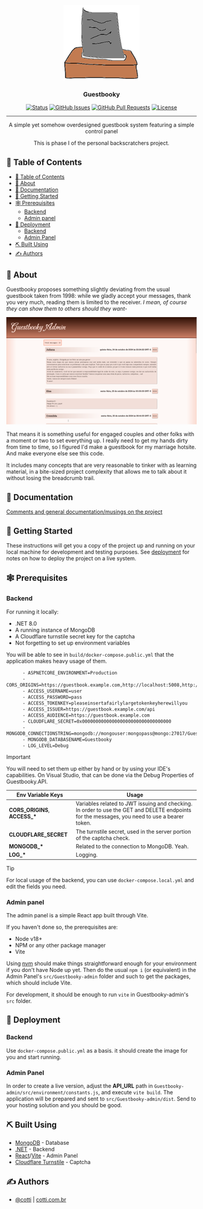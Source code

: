 <p align="center">
  <a href="" rel="noopener">
 <img width=200px height=200px src="docs/guestbooky.png" alt="Guestbooky Project logo"></a>
</p>

<h3 align="center">Guestbooky</h3>

<div align="center">

[![Status](https://img.shields.io/badge/status-active-success.svg)]()
[![GitHub Issues](https://img.shields.io/github/issues/cotti/guestbooky.svg)](https://github.com/cotti/guestbooky/issues)
[![GitHub Pull Requests](https://img.shields.io/github/issues-pr/cotti/guestbooky.svg)](https://github.com/cotti/guestbooky/pulls)
[![License](https://img.shields.io/badge/license-AGPLv3-003300.svg)](/LICENSE)

</div>

---


<p align="center">A simple yet somehow overdesigned guestbook system featuring a simple control panel</p>

<p align="center"> This is phase I of the personal backscratchers project.</p>

## 📝 Table of Contents


- [📝 Table of Contents](#-table-of-contents)
- [🧐 About ](#-about-)
- [📑 Documentation ](#-documentation-)
- [🏁 Getting Started ](#-getting-started-)
- [🕸️ Prerequisites](#️-prerequisites)
  - [Backend](#backend)
  - [Admin panel](#admin-panel)
- [🚀 Deployment ](#-deployment-)
  - [Backend](#backend-1)
  - [Admin Panel](#admin-panel-1)
- [⛏️ Built Using ](#️-built-using-)
- [✍️ Authors ](#️-authors-)

## 🧐 About <a name = "about"></a>

Guestbooky proposes something slightly deviating from the usual guestbook taken from 1998: while we gladly accept your messages, thank you very much, reading them is limited to the receiver. *I mean, of course they can show them to others should they want-*

<p align="center"><img src="docs/guestbooky-admin.png" alt="Guestbooky Admin Panel"/></p>

That means it is something useful for engaged couples and other folks with a moment or two to set everything up. I really need to get my hands dirty from time to time, so I figured I'd make a guestbook for my marriage hotsite. And make everyone else see this code.

It includes many concepts that are very reasonable to tinker with as learning material, in a bite-sized project complexity that allows me to talk about it without losing the breadcrumb trail.

## 📑 Documentation <a name = "documentation"></a>

[Comments and general documentation/musings on the project](docs/comments.md)

## 🏁 Getting Started <a name = "getting_started"></a>

These instructions will get you a copy of the project up and running on your local machine for development and testing purposes. See [deployment](#deployment) for notes on how to deploy the project on a live system.

## 🕸️ Prerequisites

### Backend

For running it locally:
- .NET 8.0
- A running instance of MongoDB
- A Cloudflare turnstile secret key for the captcha
- Not forgetting to set up environment variables

You will be able to see in `build/docker-compose.public.yml` that the application makes heavy usage of them.
```
      - ASPNETCORE_ENVIRONMENT=Production
      - CORS_ORIGINS=https://guestbook.example.com,http://localhost:5008,http://localhost:8080
      - ACCESS_USERNAME=user
      - ACCESS_PASSWORD=pass
      - ACCESS_TOKENKEY=pleaseinsertafairlylargetokenkeyherewillyou
      - ACCESS_ISSUER=https://guestbook.example.com/api
      - ACCESS_AUDIENCE=https://guestbook.example.com
      - CLOUDFLARE_SECRET=0x000000000000000000000000000000000
      - MONGODB_CONNECTIONSTRING=mongodb://mongouser:mongopass@mongo:27017/Guestbooky
      - MONGODB_DATABASENAME=Guestbooky
      - LOG_LEVEL=Debug
```

> [!IMPORTANT]
 You will need to set them up either by hand or by using your IDE's capabilities. On Visual Studio, that can be done via the Debug Properties of Guestbooky.API.

|Env Variable Keys|Usage|
|----|----|
|**CORS_ORIGINS**, **ACCESS_\***|Variables related to JWT issuing and checking. In order to use the GET and DELETE endpoints for the messages, you need to use a bearer token.|
|**CLOUDFLARE_SECRET**|The turnstile secret, used in the server portion of the captcha check.|
|**MONGODB_\***|Related to the connection to MongoDB. Yeah.|
|**LOG_\***|Logging.|


> [!TIP]
> For local usage of the backend, you can use `docker-compose.local.yml` and edit the fields you need.

### Admin panel

The admin panel is a simple React app built through Vite.

If you haven't done so, the prerequisites are:

- Node v18+
- NPM or any other package manager
- Vite

Using [nvm](https://github.com/nvm-sh/nvm) should make things straightforward enough for your environment if you don't have Node up yet. Then do the usual `npm i` (or equivalent) in the Admin Panel's `src/Guestbooky-admin` folder and such to get the packages, which should include Vite.

For development, it should be enough to run `vite` in Guestbooky-admin's `src` folder.

## 🚀 Deployment <a name = "deployment"></a>

### Backend

Use `docker-compose.public.yml` as a basis. it should create the image for you and start running.

### Admin Panel

In order to create a live version, adjust the **API_URL** path in `Guestbooky-admin/src/environment/constants.js`, and execute `vite build`. The application will be prepared and sent to `src/Guestbooky-admin/dist`. Send to your hosting solution and you should be good.

## ⛏️ Built Using <a name = "built_using"></a>

- [MongoDB](https://www.mongodb.com/) - Database
- [.NET](https://dot.net/) - Backend
- [React](https://react.dev/)/[Vite](https://vite.dev) - Admin Panel
- [Cloudflare Turnstile](https://www.cloudflare.com/pt-br/products/turnstile/) - Captcha

## ✍️ Authors <a name = "authors"></a>

- [@cotti](https://github.com/cotti) | [cotti.com.br](https://cotti.com.br)